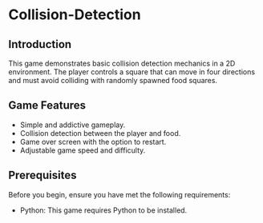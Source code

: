 # Collision-Detection

## Introduction

This game demonstrates basic collision detection mechanics in a 2D environment. The player controls a square that can move in four directions and must avoid colliding with randomly spawned food squares.

## Game Features

- Simple and addictive gameplay.
- Collision detection between the player and food.
- Game over screen with the option to restart.
- Adjustable game speed and difficulty.

## Prerequisites

Before you begin, ensure you have met the following requirements:

- Python: This game requires Python to be installed.

